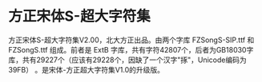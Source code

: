 # 方正宋体S-超大字符集

方正宋体S-超大字符集V2.00，北大方正出品。由两个字库 FZSongS-SIP.ttf 和 FZSongS.ttf 组成。前者是 ExtB 字库，共有字符42807个，后者为GB18030字库，共有29227个（应该有29228个，因缺了一个汉字"㧻"，Unicode编码为39FB） 。是宋体-方正超大字符集V1.0的升级版。
